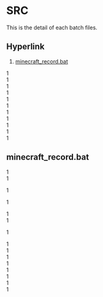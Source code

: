 # SRC

This is the detail of each batch files.

## Hyperlink

1. [minecraft_record.bat](#minecraft_record.bat)

1<br>
1<br>
1<br>
1<br>
1<br>
1<br>
1<br>
1<br>
1<br>
1<br>
1<br>

## minecraft_record.bat

1<br>
1<br>

1<br>

1<br>

1<br>
1<br>

1<br>

1<br>
1<br>
1<br>
1<br>
1<br>
1<br>
1<br>
1<br>
